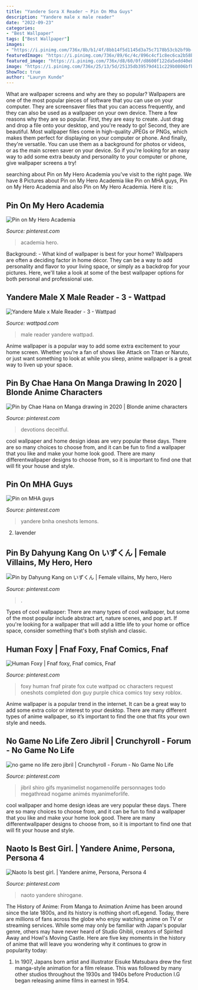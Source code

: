 ```yaml
---
title: "Yandere Sora X Reader ~ Pin On Mha Guys"
description: "Yandere male x male reader"
date: "2022-09-23"
categories:
- "Best Wallpaper"
tags: ["Best Wallpaper"]
images:
- "https://i.pinimg.com/736x/8b/b1/4f/8bb14f5d1145d3a75c7178b53cb2bf9b--photos.jpg"
featuredImage: "https://i.pinimg.com/736x/89/6c/4c/896c4cf1c8ec6ca2b58b237c49bb9b59.jpg"
featured_image: "https://i.pinimg.com/736x/d8/60/0f/d8600f122da5edd40ebd97d58d523c6e--best-girl-girls.jpg"
image: "https://i.pinimg.com/736x/25/13/5d/25135db39579d411c229b0806bfba8b4.jpg"
ShowToc: true
author: "Lauryn Kunde"
---
```



What are wallpaper screens and why are they so popular?
Wallpapers are one of the most popular pieces of software that you can use on your computer. They are screensaver files that you can access frequently, and they can also be used as a wallpaper on your own device. There a few reasons why they are so popular. First, they are easy to create. Just drag and drop a file onto your desktop, and you're ready to go! Second, they are beautiful. Most wallpaper files come in high-quality JPEGs or PNGs, which makes them perfect for displaying on your computer or phone. And finally, they're versatile. You can use them as a background for photos or videos, or as the main screen saver on your device. So if you're looking for an easy way to add some extra beauty and personality to your computer or phone, give wallpaper screens a try!

	

		
searching about Pin on My Hero Academia you've visit to the right page. We have 8 Pictures about Pin on My Hero Academia like Pin on MHA guys, Pin on My Hero Academia and also Pin on My Hero Academia. Here it is:
		
    
## Pin On My Hero Academia

<img loading=lazy src="https://i.pinimg.com/736x/25/13/5d/25135db39579d411c229b0806bfba8b4.jpg" onerror="this.onerror=null;this.src='https://tse3.mm.bing.net/th?id=OIP.p69kQJV8KwmqYR0ZWsKEIgHaLb&amp;pid=15.1';" alt="Pin on My Hero Academia">

_Source: pinterest.com_

>academia hero. 

	

Background: - What kind of wallpaper is best for your home?
Wallpapers are often a deciding factor in home décor. They can be a way to add personality and flavor to your living space, or simply as a backdrop for your pictures. Here, we'll take a look at some of the best wallpaper options for both personal and professional use.

    
## Yandere Male X Male Reader - 3 - Wattpad

<img loading=lazy src="https://a.wattpad.com/cover/112788737-256-k531182.jpg" onerror="this.onerror=null;this.src='https://tse3.mm.bing.net/th?id=OIP.kUKyVPdk98HwPGE5UVSGsQAAAA&amp;pid=15.1';" alt="Yandere Male x Male Reader - 3 - Wattpad">

_Source: wattpad.com_

>male reader yandere wattpad. 

	

Anime wallpaper is a popular way to add some extra excitement to your home screen. Whether you’re a fan of shows like Attack on Titan or Naruto, or just want something to look at while you sleep, anime wallpaper is a great way to liven up your space.

    
## Pin By Chae Hana On Manga Drawing In 2020 | Blonde Anime Characters

<img loading=lazy src="https://i.pinimg.com/736x/3b/f2/7a/3bf27a784299f34e887c05246f7f3769.jpg" onerror="this.onerror=null;this.src='https://tse1.mm.bing.net/th?id=OIP.uedRFDYl0zGDOTl8gGHafAHaNK&amp;pid=15.1';" alt="Pin by Chae Hana on Manga drawing in 2020 | Blonde anime characters">

_Source: pinterest.com_

>devotions deceitful. 

	

cool wallpaper and home design ideas are very popular these days. There are so many choices to choose from, and it can be fun to find a wallpaper that you like and make your home look good. There are many differentwallpaper designs to choose from, so it is important to find one that will fit your house and style.

    
## Pin On MHA Guys

<img loading=lazy src="https://i.pinimg.com/736x/9e/da/16/9eda1689d657fc0e5d5e7eac994158d7.jpg" onerror="this.onerror=null;this.src='https://tse3.mm.bing.net/th?id=OIP.EqH3uIeOovcc_nW4J_iP4AHaLn&amp;pid=15.1';" alt="Pin on MHA guys">

_Source: pinterest.com_

>yandere bnha oneshots lemons. 

	

2. lavender 

    
## Pin By Dahyung Kang On いずくん | Female Villains, My Hero, Hero

<img loading=lazy src="https://i.pinimg.com/736x/8b/b1/4f/8bb14f5d1145d3a75c7178b53cb2bf9b--photos.jpg" onerror="this.onerror=null;this.src='https://tse1.mm.bing.net/th?id=OIP.sDi1SLR9gvPpdPD50xxeMQAAAA&amp;pid=15.1';" alt="Pin by Dahyung Kang on いずくん | Female villains, My hero, Hero">

_Source: pinterest.com_

>. 

	

Types of cool wallpaper:
There are many types of cool wallpaper, but some of the most popular include abstract art, nature scenes, and pop art. If you're looking for a wallpaper that will add a little life to your home or office space, consider something that's both stylish and classic.

    
## Human Foxy | Fnaf Foxy, Fnaf Comics, Fnaf

<img loading=lazy src="https://i.pinimg.com/736x/04/f4/73/04f4734f7a2d4e59850e8c575c2cee72--pirate-fox.jpg" onerror="this.onerror=null;this.src='https://tse2.mm.bing.net/th?id=OIP.nEfiNkaM1Sh1RSixrkHiYwAAAA&amp;pid=15.1';" alt="Human Foxy | Fnaf foxy, Fnaf comics, Fnaf">

_Source: pinterest.com_

>foxy human fnaf pirate fox cute wattpad oc characters request oneshots completed don guy purple chica comics toy sexy roblox. 

	

Anime wallpaper is a popular trend in the internet. It can be a great way to add some extra color or interest to your desktop. There are many different types of anime wallpaper, so it’s important to find the one that fits your own style and needs.

    
## No Game No Life Zero Jibril | Crunchyroll - Forum - No Game No Life

<img loading=lazy src="https://i.pinimg.com/736x/89/6c/4c/896c4cf1c8ec6ca2b58b237c49bb9b59.jpg" onerror="this.onerror=null;this.src='https://tse4.mm.bing.net/th?id=OIP.bm4QMNyRmxF2_PfU2PXuaQHaEK&amp;pid=15.1';" alt="no game no life zero jibril | Crunchyroll - Forum - No Game No Life">

_Source: pinterest.com_

>jibril shiro gifs myanimelist nogamenolife personnages todo megathread nogame animés myanimeforlife. 

	

cool wallpaper and home design ideas are very popular these days. There are so many choices to choose from, and it can be fun to find a wallpaper that you like and make your home look good. There are many differentwallpaper designs to choose from, so it is important to find one that will fit your house and style.

    
## Naoto Is Best Girl. | Yandere Anime, Persona, Persona 4

<img loading=lazy src="https://i.pinimg.com/736x/d8/60/0f/d8600f122da5edd40ebd97d58d523c6e--best-girl-girls.jpg" onerror="this.onerror=null;this.src='https://tse4.mm.bing.net/th?id=OIP.WbcyJEdMe8NNuFqVkNXCvAHaKd&amp;pid=15.1';" alt="Naoto Is best girl. | Yandere anime, Persona, Persona 4">

_Source: pinterest.com_

>naoto yandere shirogane. 

	

The History of Anime: From Manga to Animation
Anime has been around since the late 1800s, and its history is nothing short ofLegend. Today, there are millions of fans across the globe who enjoy watching anime on TV or streaming services. While some may only be familiar with Japan's popular genre, others may have never heard of Studio Ghibli, creators of Spirited Away and Howl's Moving Castle. Here are five key moments in the history of anime that will leave you wondering why it continues to grow in popularity today:
1) In 1907, Japans born artist and illustrator Eisuke Matsubara drew the first manga-style animation for a film release. This was followed by many other studios throughout the 1930s and 1940s before Production I.G began releasing anime films in earnest in 1954.

